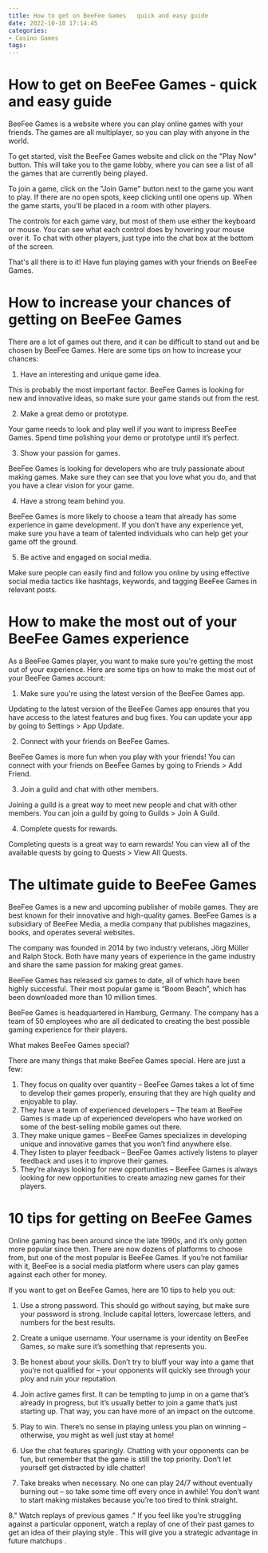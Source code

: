 ```yaml
---
title: How to get on BeeFee Games   quick and easy guide 
date: 2022-10-10 17:14:45
categories:
- Casino Games
tags:
---
```



#  How to get on BeeFee Games - quick and easy guide 

BeeFee Games is a website where you can play online games with your friends. The games are all multiplayer, so you can play with anyone in the world.

To get started, visit the BeeFee Games website and click on the "Play Now" button. This will take you to the game lobby, where you can see a list of all the games that are currently being played.



To join a game, click on the "Join Game" button next to the game you want to play. If there are no open spots, keep clicking until one opens up. When the game starts, you'll be placed in a room with other players.



The controls for each game vary, but most of them use either the keyboard or mouse. You can see what each control does by hovering your mouse over it. To chat with other players, just type into the chat box at the bottom of the screen.



That's all there is to it! Have fun playing games with your friends on BeeFee Games.

#  How to increase your chances of getting on BeeFee Games 

There are a lot of games out there, and it can be difficult to stand out and be chosen by BeeFee Games. Here are some tips on how to increase your chances: 

1. Have an interesting and unique game idea.

This is probably the most important factor. BeeFee Games is looking for new and innovative ideas, so make sure your game stands out from the rest.

2. Make a great demo or prototype.

Your game needs to look and play well if you want to impress BeeFee Games. Spend time polishing your demo or prototype until it’s perfect.

3. Show your passion for games.

BeeFee Games is looking for developers who are truly passionate about making games. Make sure they can see that you love what you do, and that you have a clear vision for your game.

4. Have a strong team behind you.

BeeFee Games is more likely to choose a team that already has some experience in game development. If you don’t have any experience yet, make sure you have a team of talented individuals who can help get your game off the ground. 

5. Be active and engaged on social media.

Make sure people can easily find and follow you online by using effective social media tactics like hashtags, keywords, and tagging BeeFee Games in relevant posts.

#  How to make the most out of your BeeFee Games experience 

As a BeeFee Games player, you want to make sure you're getting the most out of your experience. Here are some tips on how to make the most out of your BeeFee Games account:

1. Make sure you're using the latest version of the BeeFee Games app.

Updating to the latest version of the BeeFee Games app ensures that you have access to the latest features and bug fixes. You can update your app by going to Settings > App Update.

2. Connect with your friends on BeeFee Games.

BeeFee Games is more fun when you play with your friends! You can connect with your friends on BeeFee Games by going to Friends > Add Friend.

3. Join a guild and chat with other members.

Joining a guild is a great way to meet new people and chat with other members. You can join a guild by going to Guilds > Join A Guild.

4. Complete quests for rewards.

Completing quests is a great way to earn rewards! You can view all of the available quests by going to Quests > View All Quests.

#  The ultimate guide to BeeFee Games 

BeeFee Games is a new and upcoming publisher of mobile games. They are best known for their innovative and high-quality games. BeeFee Games is a subsidiary of BeeFee Media, a media company that publishes magazines, books, and operates several websites.

The company was founded in 2014 by two industry veterans, Jörg Müller and Ralph Stock. Both have many years of experience in the game industry and share the same passion for making great games.

BeeFee Games has released six games to date, all of which have been highly successful. Their most popular game is “Boom Beach”, which has been downloaded more than 10 million times.

BeeFee Games is headquartered in Hamburg, Germany. The company has a team of 50 employees who are all dedicated to creating the best possible gaming experience for their players.

What makes BeeFee Games special? 

There are many things that make BeeFee Games special. Here are just a few: 

1) They focus on quality over quantity – BeeFee Games takes a lot of time to develop their games properly, ensuring that they are high quality and enjoyable to play. 
2) They have a team of experienced developers – The team at BeeFee Games is made up of experienced developers who have worked on some of the best-selling mobile games out there. 
3) They make unique games – BeeFee Games specializes in developing unique and innovative games that you won’t find anywhere else. 
4) They listen to player feedback – BeeFee Games actively listens to player feedback and uses it to improve their games. 
5) They’re always looking for new opportunities – BeeFee Games is always looking for new opportunities to create amazing new games for their players.

#  10 tips for getting on BeeFee Games

Online gaming has been around since the late 1990s, and it’s only gotten more popular since then. There are now dozens of platforms to choose from, but one of the most popular is BeeFee Games. If you’re not familiar with it, BeeFee is a social media platform where users can play games against each other for money.

If you want to get on BeeFee Games, here are 10 tips to help you out:

1. Use a strong password. This should go without saying, but make sure your password is strong. Include capital letters, lowercase letters, and numbers for the best results.

2. Create a unique username. Your username is your identity on BeeFee Games, so make sure it’s something that represents you.

3. Be honest about your skills. Don’t try to bluff your way into a game that you’re not qualified for – your opponents will quickly see through your ploy and ruin your reputation.

4. Join active games first. It can be tempting to jump in on a game that’s already in progress, but it’s usually better to join a game that’s just starting up. That way, you can have more of an impact on the outcome.

5. Play to win. There’s no sense in playing unless you plan on winning – otherwise, you might as well just stay at home!

6. Use the chat features sparingly. Chatting with your opponents can be fun, but remember that the game is still the top priority. Don’t let yourself get distracted by idle chatter!

7. Take breaks when necessary. No one can play 24/7 without eventually burning out – so take some time off every once in awhile! You don’t want to start making mistakes because you’re too tired to think straight.

8." Watch replays of previous games ." If you feel like you're struggling against a particular opponent, watch a replay of one of their past games to get an idea of their playing style .     This will give you a strategic advantage in future matchups .